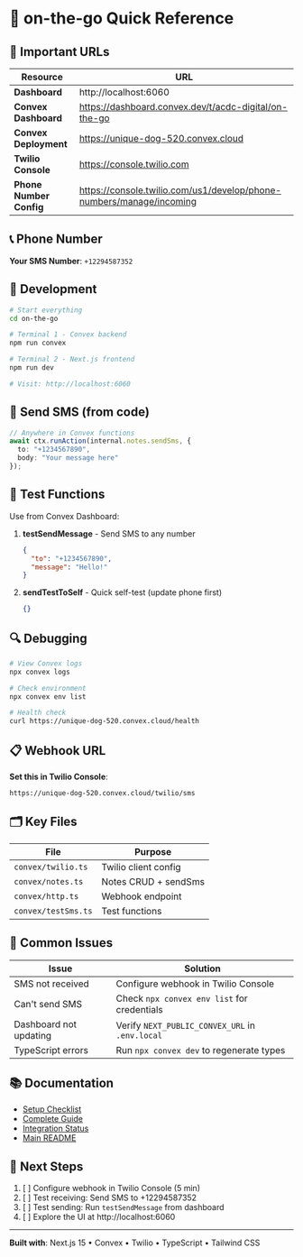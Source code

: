 # 📱 on-the-go Quick Reference

## 🔗 Important URLs

| Resource | URL |
|----------|-----|
| **Dashboard** | http://localhost:6060 |
| **Convex Dashboard** | https://dashboard.convex.dev/t/acdc-digital/on-the-go |
| **Convex Deployment** | https://unique-dog-520.convex.cloud |
| **Twilio Console** | https://console.twilio.com |
| **Phone Number Config** | https://console.twilio.com/us1/develop/phone-numbers/manage/incoming |

## 📞 Phone Number

**Your SMS Number**: `+12294587352`

## 🔧 Development

```bash
# Start everything
cd on-the-go

# Terminal 1 - Convex backend
npm run convex

# Terminal 2 - Next.js frontend  
npm run dev

# Visit: http://localhost:6060
```

## 📨 Send SMS (from code)

```typescript
// Anywhere in Convex functions
await ctx.runAction(internal.notes.sendSms, {
  to: "+1234567890",
  body: "Your message here"
});
```

## 🧪 Test Functions

Use from Convex Dashboard:

1. **testSendMessage** - Send SMS to any number
   ```json
   {
     "to": "+1234567890",
     "message": "Hello!"
   }
   ```

2. **sendTestToSelf** - Quick self-test (update phone first)
   ```json
   {}
   ```

## 🔍 Debugging

```bash
# View Convex logs
npx convex logs

# Check environment
npx convex env list

# Health check
curl https://unique-dog-520.convex.cloud/health
```

## 📋 Webhook URL

**Set this in Twilio Console**:
```
https://unique-dog-520.convex.cloud/twilio/sms
```

## 🗂️ Key Files

| File | Purpose |
|------|---------|
| `convex/twilio.ts` | Twilio client config |
| `convex/notes.ts` | Notes CRUD + sendSms |
| `convex/http.ts` | Webhook endpoint |
| `convex/testSms.ts` | Test functions |

## 🐛 Common Issues

| Issue | Solution |
|-------|----------|
| SMS not received | Configure webhook in Twilio Console |
| Can't send SMS | Check `npx convex env list` for credentials |
| Dashboard not updating | Verify `NEXT_PUBLIC_CONVEX_URL` in `.env.local` |
| TypeScript errors | Run `npx convex dev` to regenerate types |

## 📚 Documentation

- [Setup Checklist](.docs/TWILIO-CHECKLIST.md)
- [Complete Guide](.docs/TWILIO-SETUP.md)  
- [Integration Status](.docs/INTEGRATION-COMPLETE.md)
- [Main README](README.md)

## 🎯 Next Steps

1. [ ] Configure webhook in Twilio Console (5 min)
2. [ ] Test receiving: Send SMS to +12294587352
3. [ ] Test sending: Run `testSendMessage` from dashboard
4. [ ] Explore the UI at http://localhost:6060

---

**Built with**: Next.js 15 • Convex • Twilio • TypeScript • Tailwind CSS
